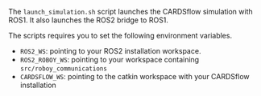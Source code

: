 The `launch_simulation.sh` script launches the CARDSflow simulation with ROS1. 
It also launches the ROS2 bridge to ROS1. 

The scripts requires you to set the following
environment variables.
* `ROS2_WS`: pointing to your ROS2 installation workspace.
* `ROS2_ROBOY_WS`: pointing to your workspace containing `src/roboy_communications`
* `CARDSFLOW_WS`: pointing to the catkin workspace with your CARDSflow installation
